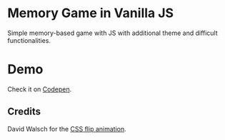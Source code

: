 # Memory Game in Vanilla JS
Simple memory-based game with JS with additional theme and difficult functionalities.

# Demo
Check it on [Codepen](https://codepen.io/yananas/pen/OgEdmN).

## Credits
David Walsch for the [CSS flip animation](https://davidwalsh.name/css-flip).



